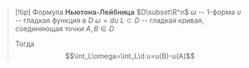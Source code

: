 >[!tip] Формула **Ньютона-Лейбница**
>$D\subset\R^n$
>$\omega$ -- $1$-форма
> $u$ -- гладкая функция в $D$
> $\omega=d u$ 
> $L\subset D$ -- гладкая кривая, соединяющая точки $A, B\in D$
>
> Тогда 
> $$\int_L\omega=\int_L\d u=u(B)-u(A)$$


